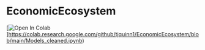 # EconomicEcosystem

[![Open In Colab](https://colab.research.google.com/assets/colab-badge.svg)]https://colab.research.google.com/github/tjquinn1/EconomicEcosystem/blob/main/Models_cleaned.ipynb)
